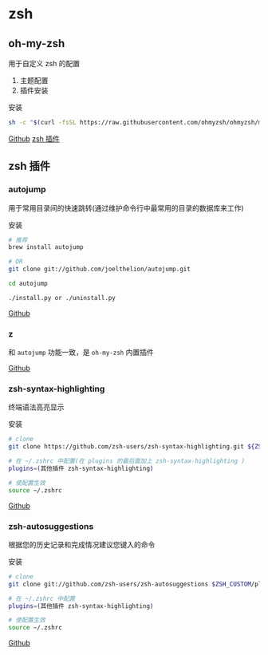 # zsh

## oh-my-zsh

用于自定义 zsh 的配置

1. 主题配置
2. 插件安装

安装

```sh
sh -c "$(curl -fsSL https://raw.githubusercontent.com/ohmyzsh/ohmyzsh/master/tools/install.sh)"
```

[Github](https://github.com/ohmyzsh/ohmyzsh)
[zsh 插件](zsh)

## zsh 插件

### autojump

用于常用目录间的快速跳转(通过维护命令行中最常用的目录的数据库来工作)

安装

```sh
# 推荐
brew install autojump

# OR
git clone git://github.com/joelthelion/autojump.git

cd autojump

./install.py or ./uninstall.py
```

[Github](https://github.com/wting/autojump)

### z

和 `autojump` 功能一致，是 `oh-my-zsh` 内置插件

[Github](https://github.com/rupa/z)

### zsh-syntax-highlighting

终端语法高亮显示

安装

```sh
# clone
git clone https://github.com/zsh-users/zsh-syntax-highlighting.git ${ZSH_CUSTOM:-~/.oh-my-zsh/custom}/plugins/zsh-syntax-highlighting

# 在 ~/.zshrc 中配置(在 plugins 的最后面加上 zsh-syntax-highlighting )
plugins=(其他插件 zsh-syntax-highlighting)

# 使配置生效
source ~/.zshrc
```

[Github](https://github.com/zsh-users/zsh-syntax-highlighting)

### zsh-autosuggestions

根据您的历史记录和完成情况建议您键入的命令

安装

```sh
# clone
git clone git://github.com/zsh-users/zsh-autosuggestions $ZSH_CUSTOM/plugins/zsh-autosuggestions

# 在 ~/.zshrc 中配置
plugins=(其他插件 zsh-syntax-highlighting)

# 使配置生效
source ~/.zshrc
```

[Github](https://github.com/zsh-users/zsh-autosuggestions)
